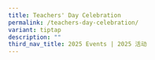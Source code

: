 ```yaml
---
title: Teachers' Day Celebration
permalink: /teachers-day-celebration/
variant: tiptap
description: ""
third_nav_title: 2025 Events | 2025 活动
---
```

